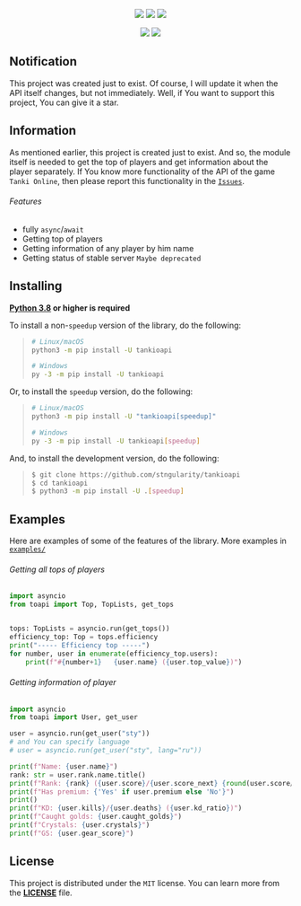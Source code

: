 <p align=center>
    <img src="https://img.shields.io/badge/-stngularity's%20work-%2346df11">
    <img src="https://img.shields.io/pypi/v/tankioapi?color=%2346df11&label=Version">
    <img src="https://img.shields.io/pypi/dd/tankioapi?color=%2346df11&label=Downloads">
</p>
<p align=center>
    <img src="https://img.shields.io/github/issues/stngularity/tankioapi?color=%2346df11&label=Issues">
    <img src="https://img.shields.io/github/license/stngularity/tankioapi?color=%2346df11&label=License">
</p>

## Notification
This project was created just to exist. Of course, I will update it when the API itself changes, but not immediately. Well, if You want to support this project, You can give it a star.

## Information
As mentioned earlier, this project is created just to exist. And so, the module itself is needed to get the top of players and get information about the player separately. If You know more functionality of the API of the game `Tanki Online`, then please report this functionality in the [`Issues`](https://github.com/stngularity/tankioapi/issues).

###### Features
- fully `async`/`await`
- Getting top of players
- Getting information of any player by him name
- Getting status of stable server ` Maybe deprecated `

## Installing
**[Python 3.8](https://www.python.org/downloads/) or higher is required**

To install a non-`speedup` version of the library, do the following:
> ```sh
> # Linux/macOS
> python3 -m pip install -U tankioapi
>
> # Windows
> py -3 -m pip install -U tankioapi
> ```

Or, to install the `speedup` version, do the following:
> ```sh
> # Linux/macOS
> python3 -m pip install -U "tankioapi[speedup]"
>
> # Windows
> py -3 -m pip install -U tankioapi[speedup]
> ```

And, to install the development version, do the following:
> ```sh
> $ git clone https://github.com/stngularity/tankioapi
> $ cd tankioapi
> $ python3 -m pip install -U .[speedup]
> ```

## Examples
Here are examples of some of the features of the library. More examples in [`examples/`](/examples)

###### Getting all tops of players
```py
import asyncio
from toapi import Top, TopLists, get_tops


tops: TopLists = asyncio.run(get_tops())
efficiency_top: Top = tops.efficiency
print("----- Efficiency top -----")
for number, user in enumerate(efficiency_top.users):
    print(f"#{number+1}   {user.name} ({user.top_value})")
```

###### Getting information of player
```py
import asyncio
from toapi import User, get_user

user = asyncio.run(get_user("sty"))
# and You can specify language
# user = asyncio.run(get_user("sty", lang="ru"))

print(f"Name: {user.name}")
rank: str = user.rank.name.title()
print(f"Rank: {rank} ({user.score}/{user.score_next} {round(user.score/user.score_next*100)}%)")
print(f"Has premium: {'Yes' if user.premium else 'No'}")
print()
print(f"KD: {user.kills}/{user.deaths} ({user.kd_ratio})")
print(f"Caught golds: {user.caught_golds}")
print(f"Crystals: {user.crystals}")
print(f"GS: {user.gear_score}")
```

## License
This project is distributed under the `MIT` license. You can learn more from the [**LICENSE**](/LICENSE) file.